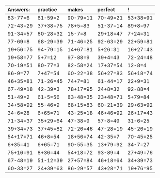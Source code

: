 | Answers: | practice | makes | perfect | ! |
| :--- | :--- | :--- | :--- | :--- |
| 83-77=6 | 61-59=2 | 90-79=11 | 70-49=21 | 53+38=91 | 
| 72-43=29 | 37+38=75 | 78+5=83 | 51-37=14 | 89+8=97 | 
| 91-34=57 | 60-28=32 | 15-7=8 | 29+18=47 | 7+24=31 | 
| 77-69=8 | 68-29=39 | 71-46=25 | 92-63=29 | 22+59=81 | 
| 19+56=75 | 94-79=15 | 14+67=81 | 5+26=31 | 16+27=43 | 
| 19+58=77 | 5+7=12 | 97-88=9 | 39+4=43 | 72-24=48 | 
| 70-19=51 | 80-77=3 | 82-58=24 | 17+37=54 | 12-8=4 | 
| 86-9=77 | 7+47=54 | 60-22=38 | 56+27=83 | 56+18=74 | 
| 46+35=81 | 71-26=45 | 74+7=81 | 61-44=17 | 22+9=31 | 
| 67-49=18 | 42-39=3 | 78+17=95 | 24+8=32 | 92-88=4 | 
| 51-49=2 | 61-5=56 | 83-48=35 | 23+48=71 | 5+79=84 | 
| 34+58=92 | 55-46=9 | 68+15=83 | 60-21=39 | 29+63=92 | 
| 34-6=28 | 6+65=71 | 43-25=18 | 46+46=92 | 26+17=43 | 
| 71-34=37 | 35+29=64 | 47-38=9 | 57-8=49 | 31-6=25 | 
| 39+34=73 | 37+45=82 | 72-26=46 | 47-28=19 | 45-26=19 | 
| 54+17=71 | 46+8=54 | 18+56=74 | 42-35=7 | 70-45=25 | 
| 6+35=41 | 6+65=71 | 90-55=35 | 13+79=92 | 34-7=27 | 
| 75+16=91 | 8+36=44 | 54+18=72 | 93-89=4 | 27+49=76 | 
| 67-48=19 | 51-12=39 | 27+57=84 | 46+18=64 | 34+39=73 | 
| 60-33=27 | 24+39=63 | 86-29=57 | 43+28=71 | 19+76=95 | 
